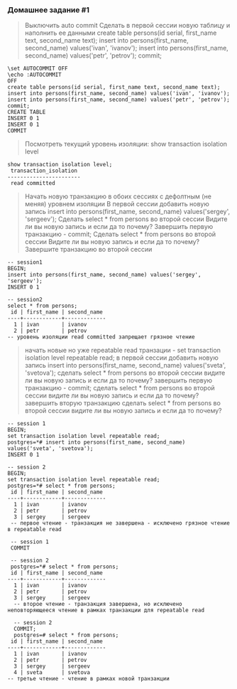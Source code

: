 ### Домашнее задание #1

> Выключить auto commit
> Сделать в первой сессии новую таблицу и наполнить ее данными create table persons(id serial, first_name text, second_name text); insert into persons(first_name, second_name) values('ivan', 'ivanov'); insert into persons(first_name, second_name) values('petr', 'petrov'); commit;
```
\set AUTOCOMMIT OFF
\echo :AUTOCOMMIT
OFF
create table persons(id serial, first_name text, second_name text); insert into persons(first_name, second_name) values('ivan', 'ivanov'); insert into persons(first_name, second_name) values('petr', 'petrov'); commit;
CREATE TABLE
INSERT 0 1
INSERT 0 1
COMMIT
```

> Посмотреть текущий уровень изоляции: show transaction isolation level
```
show transaction isolation level;
 transaction_isolation 
-----------------------
 read committed
```

> Начать новую транзакцию в обоих сессиях с дефолтным (не меняя) уровнем изоляции
> В первой сессии добавить новую запись insert into persons(first_name, second_name) values('sergey', 'sergeev');
> Сделать select * from persons во второй сессии
> Видите ли вы новую запись и если да то почему?
> Завершить первую транзакцию - commit;
> Сделать select * from persons во второй сессии
> Видите ли вы новую запись и если да то почему?
> Завершите транзакцию во второй сессии

```
-- session1 
BEGIN;
insert into persons(first_name, second_name) values('sergey', 'sergeev');
INSERT 0 1

-- session2
select * from persons;
 id | first_name | second_name 
----+------------+-------------
  1 | ivan       | ivanov
  2 | petr       | petrov
-- уровень изоляции read committed запрещает грязное чтение
```


> начать новые но уже repeatable read транзации - set transaction isolation level repeatable read;
> в первой сессии добавить новую запись insert into persons(first_name, second_name) values('sveta', 'svetova');
> сделать select * from persons во второй сессии
> видите ли вы новую запись и если да то почему?
> завершить первую транзакцию - commit;
> сделать select * from persons во второй сессии
> видите ли вы новую запись и если да то почему?
> завершить вторую транзакцию
> сделать select * from persons во второй сессии
> видите ли вы новую запись и если да то почему?



```
-- session 1
BEGIN;
set transaction isolation level repeatable read;
postgres=*# insert into persons(first_name, second_name) values('sveta', 'svetova');
INSERT 0 1

-- session 2
BEGIN;
set transaction isolation level repeatable read;
postgres=*# select * from persons;
 id | first_name | second_name 
----+------------+-------------
  1 | ivan       | ivanov
  2 | petr       | petrov
  3 | sergey     | sergeev
 -- первое чтение - транзакция не завершена - исключено грязное чтение в repeatable read
 
 -- session 1
 COMMIT
 
 -- session 2
 postgres=*# select * from persons;
 id | first_name | second_name 
----+------------+-------------
  1 | ivan       | ivanov
  2 | petr       | petrov
  3 | sergey     | sergeev
  -- второе чтение - транзакция завершена, но исключено неповторяющееся чтение в рамках транзакции для repeatable read
  
  -- session 2
  COMMIT;
  postgres=# select * from persons;
 id | first_name | second_name 
----+------------+-------------
  1 | ivan       | ivanov
  2 | petr       | petrov
  3 | sergey     | sergeev
  4 | sveta      | svetova
-- третье чтение - чтение в рамках новой транзакции 
```



